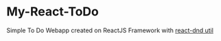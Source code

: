 # My-React-ToDo

Simple To Do Webapp created on ReactJS Framework with [react-dnd util](https://github.com/react-dnd/react-dnd)
